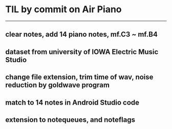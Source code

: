 # TIL by commit on Air Piano 

***

## clear notes, add 14 piano notes, mf.C3 ~ mf.B4

## dataset from university of IOWA Electric Music Studio

## change file extension, trim time of wav, noise reduction by goldwave program



## match to 14 notes in Android Studio code

## extension to notequeues, and noteflags

